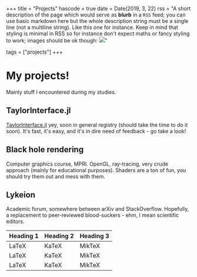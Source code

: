 +++
title = "Projects"
hascode = true
date = Date(2019, 3, 22)
rss = "A short description of the page which would serve as **blurb** in a `RSS` feed; you can use basic markdown here but the whole description string must be a single line (not a multiline string). Like this one for instance. Keep in mind that styling is minimal in RSS so for instance don't expect maths or fancy styling to work; images should be ok though: ![](https://upload.wikimedia.org/wikipedia/en/3/32/Rick_and_Morty_opening_credits.jpeg)"

tags = ["projects"]
+++

# My projects!

Mainly stuff I encountered during my studies.

## TaylorInterface.jl

[TaylorInterface.jl](https://www.github.com/alseidon/TaylorInterface.jl) yey, soon in general registry (should take the time to do it soon). It's fast, it's easy, and it's in dire need of feedback - go take a look!

## Black hole rendering

Computer graphics course, MPRI. OpenGL, ray-tracing, very crude approach (mainly for educational purposes). Shaders are a ton of fun, you should try them out and mess with them.

## Lykeion

Academic forum, somewhere between arXiv and StackOverflow. Hopefully, a replacement to peer-reviewed blood-suckers - ehm, I mean scientific editors.

| Heading 1 | Heading 2 | Heading 3 |
|-----------|-----------|-----------|
| LaTeX     | KaTeX     | MikTeX    |
| LaTeX     | KaTeX     | MikTeX    |
| LaTeX     | KaTeX     | MikTeX    |